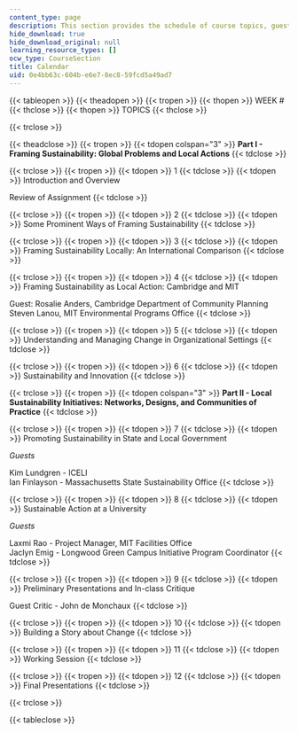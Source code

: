 ```yaml
---
content_type: page
description: This section provides the schedule of course topics, guests, and activities.
hide_download: true
hide_download_original: null
learning_resource_types: []
ocw_type: CourseSection
title: Calendar
uid: 0e4bb63c-604b-e6e7-8ec8-59fcd5a49ad7
---
```


{{< tableopen >}}
{{< theadopen >}}
{{< tropen >}}
{{< thopen >}}
WEEK #
{{< thclose >}}
{{< thopen >}}
TOPICS
{{< thclose >}}

{{< trclose >}}

{{< theadclose >}}
{{< tropen >}}
{{< tdopen colspan="3" >}}
**Part I - Framing Sustainability: Global Problems and Local Actions**
{{< tdclose >}}

{{< trclose >}}
{{< tropen >}}
{{< tdopen >}}
1
{{< tdclose >}}
{{< tdopen >}}
Introduction and Overview  
  
Review of Assignment
{{< tdclose >}}

{{< trclose >}}
{{< tropen >}}
{{< tdopen >}}
2
{{< tdclose >}}
{{< tdopen >}}
Some Prominent Ways of Framing Sustainability
{{< tdclose >}}

{{< trclose >}}
{{< tropen >}}
{{< tdopen >}}
3
{{< tdclose >}}
{{< tdopen >}}
Framing Sustainability Locally: An International Comparison
{{< tdclose >}}

{{< trclose >}}
{{< tropen >}}
{{< tdopen >}}
4
{{< tdclose >}}
{{< tdopen >}}
Framing Sustainability as Local Action: Cambridge and MIT  
  
Guest: Rosalie Anders, Cambridge Department of Community Planning Steven Lanou, MIT Environmental Programs Office
{{< tdclose >}}

{{< trclose >}}
{{< tropen >}}
{{< tdopen >}}
5
{{< tdclose >}}
{{< tdopen >}}
Understanding and Managing Change in Organizational Settings
{{< tdclose >}}

{{< trclose >}}
{{< tropen >}}
{{< tdopen >}}
6
{{< tdclose >}}
{{< tdopen >}}
Sustainability and Innovation
{{< tdclose >}}

{{< trclose >}}
{{< tropen >}}
{{< tdopen colspan="3" >}}
**Part II - Local Sustainability Initiatives: Networks, Designs, and Communities of Practice**
{{< tdclose >}}

{{< trclose >}}
{{< tropen >}}
{{< tdopen >}}
7
{{< tdclose >}}
{{< tdopen >}}
Promoting Sustainability in State and Local Government  
  
_Guests_  
  
Kim Lundgren - ICELI  
Ian Finlayson - Massachusetts State Sustainability Office
{{< tdclose >}}

{{< trclose >}}
{{< tropen >}}
{{< tdopen >}}
8
{{< tdclose >}}
{{< tdopen >}}
Sustainable Action at a University  
  
_Guests_  
  
Laxmi Rao - Project Manager, MIT Facilities Office  
Jaclyn Emig - Longwood Green Campus Initiative Program Coordinator
{{< tdclose >}}

{{< trclose >}}
{{< tropen >}}
{{< tdopen >}}
9
{{< tdclose >}}
{{< tdopen >}}
Preliminary Presentations and In-class Critique  
  
Guest Critic - John de Monchaux
{{< tdclose >}}

{{< trclose >}}
{{< tropen >}}
{{< tdopen >}}
10
{{< tdclose >}}
{{< tdopen >}}
Building a Story about Change
{{< tdclose >}}

{{< trclose >}}
{{< tropen >}}
{{< tdopen >}}
11
{{< tdclose >}}
{{< tdopen >}}
Working Session
{{< tdclose >}}

{{< trclose >}}
{{< tropen >}}
{{< tdopen >}}
12
{{< tdclose >}}
{{< tdopen >}}
Final Presentations
{{< tdclose >}}

{{< trclose >}}

{{< tableclose >}}